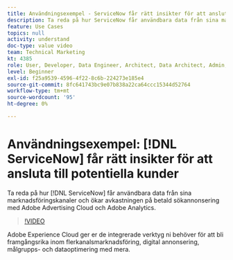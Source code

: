 ```yaml
---
title: Användningsexempel - ServiceNow får rätt insikter för att ansluta till potentiella kunder
description: Ta reda på hur ServiceNow får användbara data från sina marknadsföringskanaler och ökar avkastningen på betald sökannonsering med Adobe Advertising Cloud och Adobe Analytics.
feature: Use Cases
topics: null
activity: understand
doc-type: value video
team: Technical Marketing
kt: 4385
role: User, Developer, Data Engineer, Architect, Data Architect, Admin, Leader
level: Beginner
exl-id: f25a9539-4596-4f22-8c6b-224273e185e4
source-git-commit: 8fc641743bc9e07b838a22ca64ccc15344d52764
workflow-type: tm+mt
source-wordcount: '95'
ht-degree: 0%

---
```


# Användningsexempel: [!DNL ServiceNow] får rätt insikter för att ansluta till potentiella kunder

Ta reda på hur [!DNL ServiceNow] får användbara data från sina marknadsföringskanaler och ökar avkastningen på betald sökannonsering med Adobe Advertising Cloud och Adobe Analytics.

>[!VIDEO](https://video.tv.adobe.com/v/31504/?quality=12&learn=on)

Adobe Experience Cloud ger er de integrerade verktyg ni behöver för att bli framgångsrika inom flerkanalsmarknadsföring, digital annonsering, målgrupps- och dataoptimering med mera.

